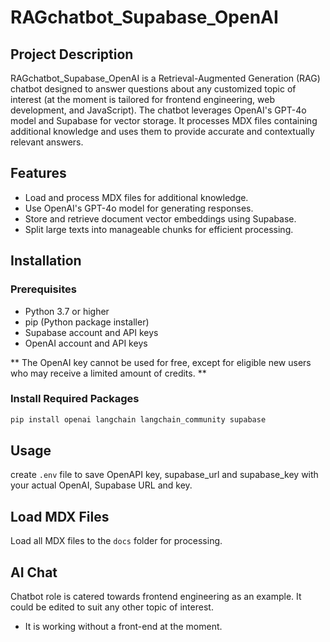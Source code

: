 # RAGchatbot_Supabase_OpenAI

## Project Description

RAGchatbot_Supabase_OpenAI is a Retrieval-Augmented Generation (RAG) chatbot designed to answer questions about any customized topic of interest (at the moment is tailored for frontend engineering, web development, and JavaScript). The chatbot leverages OpenAI's GPT-4o model and Supabase for vector storage. It processes MDX files containing additional knowledge and uses them to provide accurate and contextually relevant answers.

## Features

- Load and process MDX files for additional knowledge.
- Use OpenAI's GPT-4o model for generating responses.
- Store and retrieve document vector embeddings using Supabase.
- Split large texts into manageable chunks for efficient processing.

## Installation

### Prerequisites

- Python 3.7 or higher
- pip (Python package installer)
- Supabase account and API keys
- OpenAI account and API keys

** The OpenAI key cannot be used for free, except for eligible new users who may receive a limited amount of credits. **

### Install Required Packages

```bash
pip install openai langchain langchain_community supabase

```

## Usage

create `.env` file to save OpenAPI key, supabase_url and supabase_key with your actual OpenAI, Supabase URL and key.

## Load MDX Files

Load all MDX files to the `docs` folder for processing.

## AI Chat

Chatbot role is catered towards frontend engineering as an example. It could be edited to suit any other topic of interest.

- It is working without a front-end at the moment.
